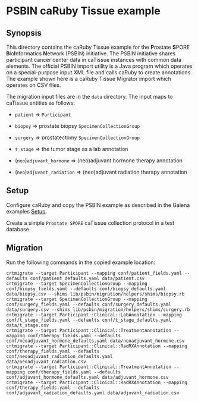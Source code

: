 PSBIN caRuby Tissue example
============================

Synopsis
--------
This directory contains the caRuby Tissue example for the **P**rostate **S**PORE **B**io**I**nformatics **N**etwork
(PSBIN) initiative.
The PSBIN initiative shares participant cancer center data in caTissue instances with common
data elements. The official PSBIN import utility is a Java program which operates on a
special-purpose input XML file and calls caRuby to create annotations. The example shown
here is a caRuby Tissue Migrator import which operates on CSV files.

The migration input files are in the `data` directory. The input maps to caTissue entities as follows:

* `patient` => `Participant`

* `biopsy` => prostate biopsy `SpecimenCollectionGroup`

* `surgery` => prostatectomy `SpecimenCollectionGroup`

* `t_stage` => the tumor stage as a lab annotation

* (`neo`)`adjuvant_hormone` => (neo)adjuvant hormone therapy annotation

* (`neo`)`adjuvant_radiation` => (neo)adjuvant radiation therapy annotation

Setup
-----
Configure caRuby and copy the PSBIN example as described in the Galena examples
[Setup](https://github.com/caruby/tissue/blob/master/examples/galena/README.md).

Create a simple `Prostate SPORE` caTissue collection protocol in a test database.

Migration
---------
Run the following commands in the copied example location:

    crtmigrate --target Participant --mapping conf/patient_fields.yaml --defaults conf/patient_defaults.yaml data/patient.csv
    crtmigrate --target SpecimenCollectionGroup --mapping conf/biopsy_fields.yaml --defaults conf/biopsy_defaults.yaml data/biopsy.csv --shims lib/psbin/migration/helpers/shims/biopsy.rb
    crtmigrate --target SpecimenCollectionGroup --mapping conf/surgery_fields.yaml --defaults conf/surgery_defaults.yaml data/surgery.csv --shims lib/psbin/migration/helpers/shims/surgery.rb
    crtmigrate --target Participant::Clinical::LabAnnotation --mapping conf/t_stage_fields.yaml --defaults conf/t_stage_defaults.yaml data/t_stage.csv
    crtmigrate --target Participant::Clinical::TreatmentAnnotation --mapping conf/therapy_fields.yaml --defaults conf/neoadjuvant_hormone_defaults.yaml data/neoadjuvant_hormone.csv
    crtmigrate --target Participant::Clinical::RadRXAnnotation --mapping conf/therapy_fields.yaml --defaults conf/neoadjuvant_radiation_defaults.yaml data/neoadjuvant_radiation.csv
    crtmigrate --target Participant::Clinical::TreatmentAnnotation --mapping conf/therapy_fields.yaml --defaults conf/adjuvant_hormone_defaults.yaml data/adjuvant_hormone.csv
    crtmigrate --target Participant::Clinical::RadRXAnnotation --mapping conf/therapy_fields.yaml --defaults conf/adjuvant_radiation_defaults.yaml data/adjuvant_radiation.csv
